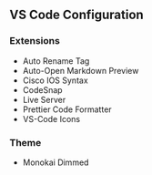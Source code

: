 ## VS Code Configuration

### Extensions

- Auto Rename Tag
- Auto-Open Markdown Preview
- Cisco IOS Syntax
- CodeSnap
- Live Server
- Prettier Code Formatter
- VS-Code Icons

### Theme

- Monokai Dimmed
